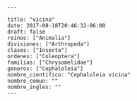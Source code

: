 
      ---

      title: "vicina"
      date: 2017-08-18T20:46:32-06:00
      draft: false
      reinos: ["Animalia"]
      divisiones: ["Arthropoda"]
      clases: ["Insecta"]
      ordenes: ["Coleoptera"]
      familias: ["Chrysomelidae"]
      generos: ["Cephaloleia"]
      nombre_cientifico: "Cephaloleia vicina"
      nombre_comun: ""
      nombre_ingles: ""
      ---

      